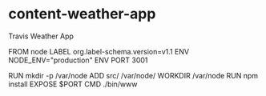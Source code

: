 # content-weather-app
Travis Weather App

FROM node
LABEL org.label-schema.version=v1.1
ENV NODE_ENV="production"
ENV PORT 3001

RUN mkdir -p /var/node
ADD src/ /var/node/
WORKDIR /var/node
RUN npm install
EXPOSE $PORT
CMD ./bin/www
